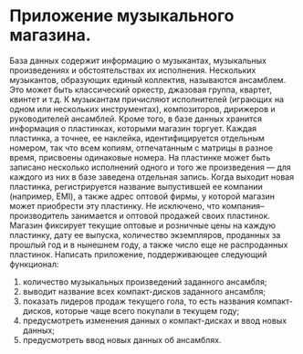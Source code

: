 # Приложение музыкального магазина.

База данных содержит информацию о музыкантах, музыкальных произведениях и обстоятельствах их исполнения. Нескольких музыкантов, образующих единый коллектив, называются ансамблем. Это может быть классический оркестр, джазовая группа, квартет, квинтет и т.д. К музыкантам причисляют исполнителей (играющих на одном или нескольких инструментах), композиторов, дирижеров и руководителей ансамблей.
Кроме того, в базе данных хранится информация о пластинках, которыми магазин торгует. Каждая пластинка, а точнее, ее наклейка, идентифицируется отдельным номером, так что всем копиям, отпечатанным с матрицы в разное время, присвоены одинаковые номера. На пластинке может быть записано несколько исполнений одного и того же произведения — для каждого из них в базе заведена отдельная запись. Когда выходит новая пластинка, регистрируется название выпустившей ее компании (например, ЕМI), а также адрес оптовой фирмы, у которой магазин может приобрести эту пластинку. Не исключено, что компания–производитель занимается и оптовой продажей своих пластинок. Магазин фиксирует текущие оптовые и розничные цены на каждую пластинку, дату ее выпуска, количество экземпляров, проданных за прошлый год и в нынешнем году, а также число еще не распроданных пластинок.
Написать приложение, поддерживающее следующий функционал:
1) количество музыкальных произведений заданного ансамбля;
2) выводит название всех компакт-дисков заданного ансамбля;
3) показать лидеров продаж текущего гола, то есть названия компакт-дисков, которые чаще всего покупали в текущем году;
4) предусмотреть изменения данных о компакт-дисках и ввод новых данных;
5) предусмотреть ввод новых данных об ансамблях.
